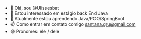 - 👋 Olá, sou @Ulissesbat
- 👀 Estou interessado em estágio back End Java
- 🌱 Atualmente estou aprendendo Java/POO/SpringBoot
- 📫 Como entrar em contato comigo santana.gru@gmail.com
- 😄 Pronomes: ele / dele

<!---
Ulissesbat/Ulissesbat is a ✨ special ✨ repository because its `README.md` (this file) appears on your GitHub profile.
You can click the Preview link to take a look at your changes.
--->
